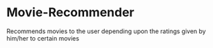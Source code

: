 # Movie-Recommender
Recommends movies to the user depending upon the ratings given by him/her to certain movies
